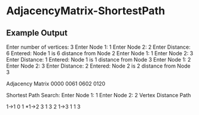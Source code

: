 # AdjacencyMatrix-ShortestPath

## Example Output
Enter number of vertices: 3
Enter Node 1: 1
Enter Node 2: 2
Enter Distance: 6
Entered: Node 1 is 6 distance from Node 2
Enter Node 1: 1
Enter Node 2: 3
Enter Distance: 1
Entered: Node 1 is 1 distance from Node 3
Enter Node 1: 2
Enter Node 2: 3
Enter Distance: 2
Entered: Node 2 is 2 distance from Node 3

Adjacency Matrix
0000
0061
0602
0120

Shortest Path Search:
Enter Node 1: 1
Enter Node 2: 2
Vertex	  Distance	Path

1->1		0 		 1
*1->2		3 		 1 3 2
1->3		1 		 1 3